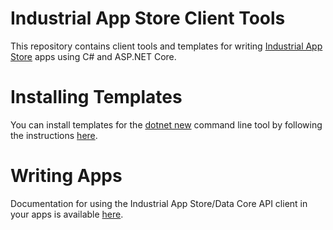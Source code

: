 # Industrial App Store Client Tools

This repository contains client tools and templates for writing [Industrial App Store](https://appstore.intelligentplant.com) apps using C# and ASP.NET Core.


# Installing Templates

You can install templates for the [dotnet new](https://docs.microsoft.com/en-us/dotnet/core/tools/dotnet-new) command line tool by following the instructions [here](/src/IntelligentPlant.IndustrialAppStore.Templates).


# Writing Apps

Documentation for using the Industrial App Store/Data Core API client in your apps is available [here](/docs/data-core-api-client).
